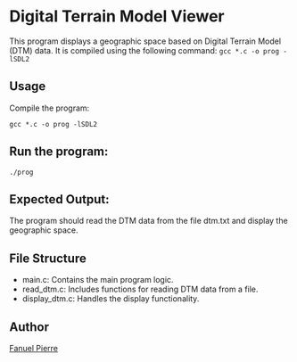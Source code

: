 # Digital Terrain Model Viewer

This program displays a geographic space based on Digital Terrain Model (DTM) data. It is compiled using the following command:
`gcc *.c -o prog -lSDL2`

## Usage
Compile the program:
```
gcc *.c -o prog -lSDL2

```
## Run the program:

```
./prog
```

## Expected Output:

The program should read the DTM data from the file dtm.txt and display the geographic space.

## File Structure
- main.c: Contains the main program logic.
- read_dtm.c: Includes functions for reading DTM data from a file.
- display_dtm.c: Handles the display functionality.

## Author

[Fanuel Pierre](https://www.github.com/Fpierr)

